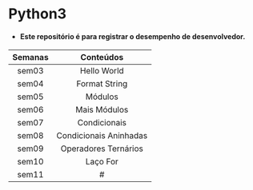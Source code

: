 # Python3

- #### Este repositório é para registrar o desempenho de desenvolvedor.

| Semanas |       Conteúdos        |
|:-------:|:----------------------:|
|  sem03  |      Hello World       |
|  sem04  |     Format String      |
|  sem05  |        Módulos         |
|  sem06  |      Mais Módulos      |
|  sem07  |      Condicionais      |
|  sem08  | Condicionais Aninhadas |
|  sem09  |  Operadores Ternários  |
|  sem10  |        Laço For        |
|  sem11  |           #            |
